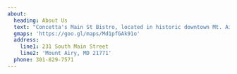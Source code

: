 ```yaml
---
about:
  heading: About Us
  text: "Concetta's Main St Bistro, located in historic downtown Mt. Airy, opens daily at 7:30 with a complete breakfast & brunch menu. For lunch, enjoy one of our famously over stuffed sandwiches or subs. Our soups & salads our seasonal, fresh and "Souper" Calafrajgalistically delicious. In addition to daily chef inspired creations, customer creativity is welcome and encouraged. Just because you don't see it on our menu doesn't mean we can't make fresh for you. We invite you to stop in for breakfast, brunch, lunch or take home one of our unique oven ready dinners."
  gmaps: 'https://goo.gl/maps/Md1pfGAk91o'
  address:
    line1: 231 South Main Street
    line2: 'Mount Airy, MD 21771'
  phone: 301-829-7571
---
```


